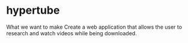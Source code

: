 # hypertube
What we want to make   Create a web application that allows the user to research and watch videos while being downloaded.
